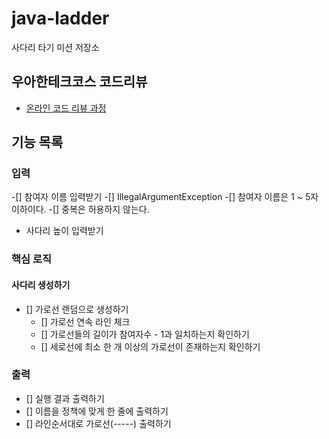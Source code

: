 # java-ladder

사다리 타기 미션 저장소

## 우아한테크코스 코드리뷰

- [온라인 코드 리뷰 과정](https://github.com/woowacourse/woowacourse-docs/blob/master/maincourse/README.md)

## 기능 목록

### 입력
-[] 참여자 이름 입력받기
  -[] IllegalArgumentException
    -[] 참여자 이름은 1 ~ 5자 이하이다. 
    -[] 중복은 허용하지 않는다. 
- 사다리 높이 입력받기

### 핵심 로직

#### 사다리 생성하기
- [] 가로선 랜덤으로 생성하기
  - [] 가로선 연속 라인 체크
  - [] 가로선들의 길이가 참여자수 - 1과 일치하는지 확인하기
  - [] 세로선에 최소 한 개 이상의 가로선이 존재하는지 확인하기

### 출력
- [] 실행 결과 출력하기
- [] 이름을 정책에 맞게 한 줄에 출력하기
- [] 라인순서대로 가로선(-----) 출력하기